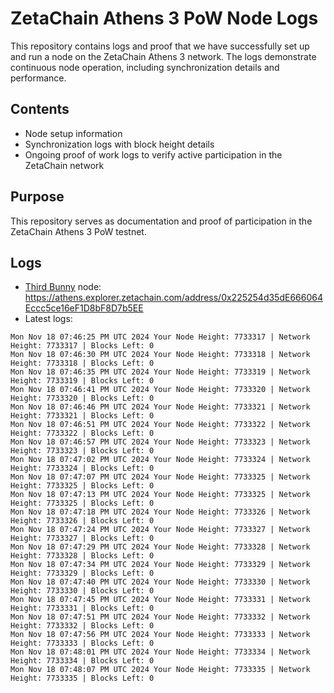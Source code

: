 # ZetaChain Athens 3 PoW Node Logs
This repository contains logs and proof that we have successfully set up and run a node on the ZetaChain Athens 3 network. The logs demonstrate continuous node operation, including synchronization details and performance.

## Contents
- Node setup information
- Synchronization logs with block height details
- Ongoing proof of work logs to verify active participation in the ZetaChain network

## Purpose
This repository serves as documentation and proof of participation in the ZetaChain Athens 3 PoW testnet.

## Logs

- [Third Bunny](https://thirdbunny.xyz/) node: https://athens.explorer.zetachain.com/address/0x225254d35dE666064Eccc5ce16eF1D8bF8D7b5EE
- Latest logs:
```
Mon Nov 18 07:46:25 PM UTC 2024 Your Node Height: 7733317 | Network Height: 7733317 | Blocks Left: 0
Mon Nov 18 07:46:30 PM UTC 2024 Your Node Height: 7733318 | Network Height: 7733318 | Blocks Left: 0
Mon Nov 18 07:46:35 PM UTC 2024 Your Node Height: 7733319 | Network Height: 7733319 | Blocks Left: 0
Mon Nov 18 07:46:41 PM UTC 2024 Your Node Height: 7733320 | Network Height: 7733320 | Blocks Left: 0
Mon Nov 18 07:46:46 PM UTC 2024 Your Node Height: 7733321 | Network Height: 7733321 | Blocks Left: 0
Mon Nov 18 07:46:51 PM UTC 2024 Your Node Height: 7733322 | Network Height: 7733322 | Blocks Left: 0
Mon Nov 18 07:46:57 PM UTC 2024 Your Node Height: 7733323 | Network Height: 7733323 | Blocks Left: 0
Mon Nov 18 07:47:02 PM UTC 2024 Your Node Height: 7733324 | Network Height: 7733324 | Blocks Left: 0
Mon Nov 18 07:47:07 PM UTC 2024 Your Node Height: 7733325 | Network Height: 7733325 | Blocks Left: 0
Mon Nov 18 07:47:13 PM UTC 2024 Your Node Height: 7733325 | Network Height: 7733325 | Blocks Left: 0
Mon Nov 18 07:47:18 PM UTC 2024 Your Node Height: 7733326 | Network Height: 7733326 | Blocks Left: 0
Mon Nov 18 07:47:24 PM UTC 2024 Your Node Height: 7733327 | Network Height: 7733327 | Blocks Left: 0
Mon Nov 18 07:47:29 PM UTC 2024 Your Node Height: 7733328 | Network Height: 7733328 | Blocks Left: 0
Mon Nov 18 07:47:34 PM UTC 2024 Your Node Height: 7733329 | Network Height: 7733329 | Blocks Left: 0
Mon Nov 18 07:47:40 PM UTC 2024 Your Node Height: 7733330 | Network Height: 7733330 | Blocks Left: 0
Mon Nov 18 07:47:45 PM UTC 2024 Your Node Height: 7733331 | Network Height: 7733331 | Blocks Left: 0
Mon Nov 18 07:47:51 PM UTC 2024 Your Node Height: 7733332 | Network Height: 7733332 | Blocks Left: 0
Mon Nov 18 07:47:56 PM UTC 2024 Your Node Height: 7733333 | Network Height: 7733333 | Blocks Left: 0
Mon Nov 18 07:48:01 PM UTC 2024 Your Node Height: 7733334 | Network Height: 7733334 | Blocks Left: 0
Mon Nov 18 07:48:07 PM UTC 2024 Your Node Height: 7733335 | Network Height: 7733335 | Blocks Left: 0
```
